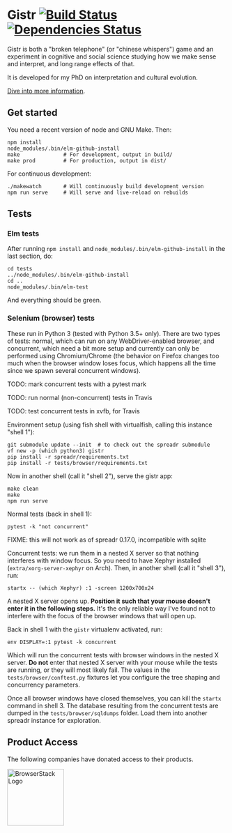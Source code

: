 Gistr [![Build Status](https://travis-ci.org/interpretation-experiment/gistr-app.svg?branch=master)](https://travis-ci.org/interpretation-experiment/gistr-app) [![Dependencies Status](https://david-dm.org/interpretation-experiment/gistr-app.svg)](https://david-dm.org/interpretation-experiment/gistr-app)
=====

Gistr is both a "broken telephone" (or "chinese whispers") game and an
experiment in cognitive and social science studying how we make sense and
interpret, and long range effects of that.

It is developed for my PhD on interpretation and cultural evolution.

[Dive into more information](https://github.com/interpretation-experiment/gistr-app/wiki).


Get started
-----------

You need a recent version of node and GNU Make. Then:

```
npm install
node_modules/.bin/elm-github-install
make              # For development, output in build/
make prod         # For production, output in dist/
```

For continuous development:

```
./makewatch       # Will continuously build development version
npm run serve     # Will serve and live-reload on rebuilds
```


Tests
-----


### Elm tests

After running `npm install` and `node_modules/.bin/elm-github-install` in the last section, do:

```
cd tests
../node_modules/.bin/elm-github-install
cd ..
node_modules/.bin/elm-test
```

And everything should be green.


### Selenium (browser) tests

These run in Python 3 (tested with Python 3.5+ only). There are two types of tests: normal, which can run on any WebDriver-enabled browser, and concurrent, which need a bit more setup and currently can only be performed using Chromium/Chrome (the behavior on Firefox changes too much when the browser window loses focus, which happens all the time since we spawn several concurrent windows).

TODO: mark concurrent tests with a pytest mark

TODO: run normal (non-concurrent) tests in Travis

TODO: test concurrent tests in xvfb, for Travis

Environment setup (using fish shell with virtualfish, calling this instance "shell 1"):

```
git submodule update --init  # to check out the spreadr submodule
vf new -p (which python3) gistr
pip install -r spreadr/requirements.txt
pip install -r tests/browser/requirements.txt
```

Now in another shell (call it "shell 2"), serve the gistr app:

```
make clean
make
npm run serve
```

Normal tests (back in shell 1):

```
pytest -k "not concurrent"
```

FIXME: this will not work as of spreadr 0.17.0, incompatible with sqlite

Concurrent tests: we run them in a nested X server so that nothing interferes with window focus. So you need to have Xephyr installed (`extra/xorg-server-xephyr` on Arch). Then, in another shell (call it "shell 3"), run:

```
startx -- (which Xephyr) :1 -screen 1200x700x24
```

A nested X server opens up. **Position it such that your mouse doesn't enter it in the following steps.** It's the only reliable way I've found not to interfere with the focus of the browser windows that will open up.

Back in shell 1 with the `gistr` virtualenv activated, run:

```
env DISPLAY=:1 pytest -k concurrent
```

Which will run the concurrent tests with browser windows in the nested X server. **Do not** enter that nested X server with your mouse while the tests are running, or they will most likely fail. The values in the `tests/browser/conftest.py` fixtures let you configure the tree shaping and concurrency parameters.

Once all browser windows have closed themselves, you can kill the `startx` command in shell 3. The database resulting from the concurrent tests are dumped in the `tests/browser/sqldumps` folder. Load them into another spreadr instance for exploration.


Product Access
--------------

The following companies have donated access to their products.

<a href="https://www.browserstack.com/" title="BrowserStack Website">
  <img src="https://github.com/interpretation-experiment/gistr-app/blob/master/src/assets/img/browser-stack.png" alt="BrowserStack Logo" width="130px"/>
</a>
